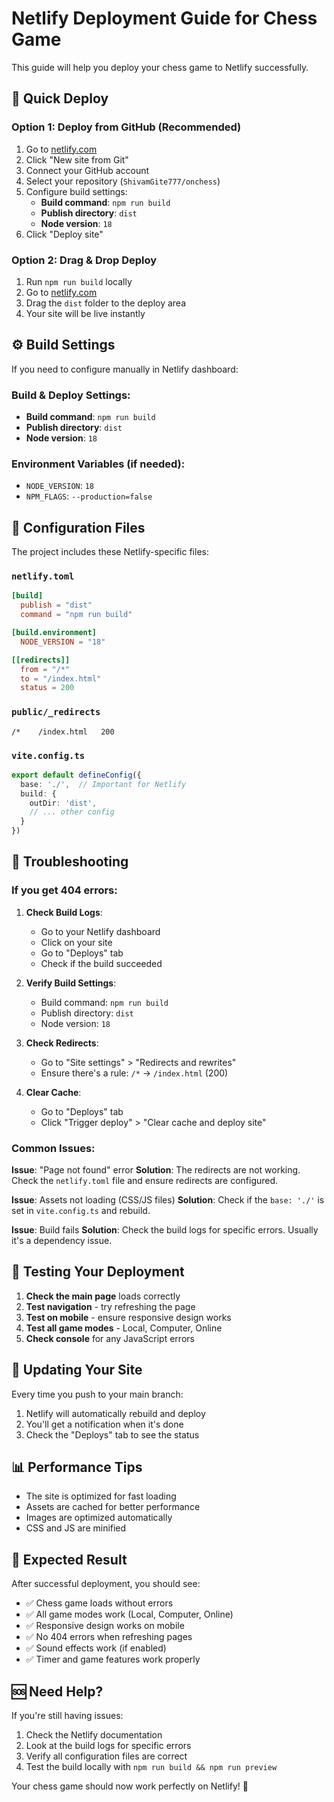 # Netlify Deployment Guide for Chess Game

This guide will help you deploy your chess game to Netlify successfully.

## 🚀 Quick Deploy

### Option 1: Deploy from GitHub (Recommended)
1. Go to [netlify.com](https://netlify.com)
2. Click "New site from Git"
3. Connect your GitHub account
4. Select your repository (`ShivamGite777/onchess`)
5. Configure build settings:
   - **Build command**: `npm run build`
   - **Publish directory**: `dist`
   - **Node version**: `18`
6. Click "Deploy site"

### Option 2: Drag & Drop Deploy
1. Run `npm run build` locally
2. Go to [netlify.com](https://netlify.com)
3. Drag the `dist` folder to the deploy area
4. Your site will be live instantly

## ⚙️ Build Settings

If you need to configure manually in Netlify dashboard:

### Build & Deploy Settings:
- **Build command**: `npm run build`
- **Publish directory**: `dist`
- **Node version**: `18`

### Environment Variables (if needed):
- `NODE_VERSION`: `18`
- `NPM_FLAGS`: `--production=false`

## 🔧 Configuration Files

The project includes these Netlify-specific files:

### `netlify.toml`
```toml
[build]
  publish = "dist"
  command = "npm run build"

[build.environment]
  NODE_VERSION = "18"

[[redirects]]
  from = "/*"
  to = "/index.html"
  status = 200
```

### `public/_redirects`
```
/*    /index.html   200
```

### `vite.config.ts`
```typescript
export default defineConfig({
  base: './',  // Important for Netlify
  build: {
    outDir: 'dist',
    // ... other config
  }
})
```

## 🐛 Troubleshooting

### If you get 404 errors:

1. **Check Build Logs**:
   - Go to your Netlify dashboard
   - Click on your site
   - Go to "Deploys" tab
   - Check if the build succeeded

2. **Verify Build Settings**:
   - Build command: `npm run build`
   - Publish directory: `dist`
   - Node version: `18`

3. **Check Redirects**:
   - Go to "Site settings" > "Redirects and rewrites"
   - Ensure there's a rule: `/*` → `/index.html` (200)

4. **Clear Cache**:
   - Go to "Deploys" tab
   - Click "Trigger deploy" > "Clear cache and deploy site"

### Common Issues:

**Issue**: "Page not found" error
**Solution**: The redirects are not working. Check the `netlify.toml` file and ensure redirects are configured.

**Issue**: Assets not loading (CSS/JS files)
**Solution**: Check if the `base: './'` is set in `vite.config.ts` and rebuild.

**Issue**: Build fails
**Solution**: Check the build logs for specific errors. Usually it's a dependency issue.

## 📱 Testing Your Deployment

1. **Check the main page** loads correctly
2. **Test navigation** - try refreshing the page
3. **Test on mobile** - ensure responsive design works
4. **Test all game modes** - Local, Computer, Online
5. **Check console** for any JavaScript errors

## 🔄 Updating Your Site

Every time you push to your main branch:
1. Netlify will automatically rebuild and deploy
2. You'll get a notification when it's done
3. Check the "Deploys" tab to see the status

## 📊 Performance Tips

- The site is optimized for fast loading
- Assets are cached for better performance
- Images are optimized automatically
- CSS and JS are minified

## 🎯 Expected Result

After successful deployment, you should see:
- ✅ Chess game loads without errors
- ✅ All game modes work (Local, Computer, Online)
- ✅ Responsive design works on mobile
- ✅ No 404 errors when refreshing pages
- ✅ Sound effects work (if enabled)
- ✅ Timer and game features work properly

## 🆘 Need Help?

If you're still having issues:
1. Check the Netlify documentation
2. Look at the build logs for specific errors
3. Verify all configuration files are correct
4. Test the build locally with `npm run build && npm run preview`

Your chess game should now work perfectly on Netlify! 🎉